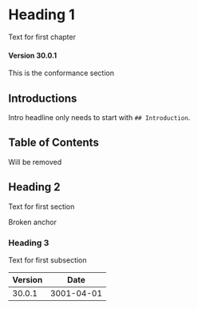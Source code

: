 # Heading 1

Text for first chapter

#### Version 30.0.1

This is the conformance section

## Introductions

Intro headline only needs to start with `## Introduction`.

## Table of Contents

Will be removed

<!-- /TOC -->

## Heading 2

Text for first section

<a name="parameterAllowEmptyValue"/>Broken anchor

### Heading 3

Text for first subsection


Version | Date
--------|-----------
30.0.1  | 3001-04-01
